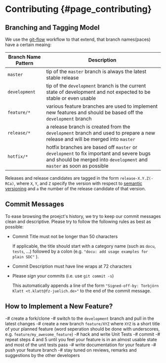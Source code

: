 # Contributing                                                                  {#page_contributing}

## Branching and Tagging Model

We use the [git-flow] workflow to that extend, that branch
names(paces) have a certain meaing:

Branch Name Pattern | Description
--------------------|------------
`master`            | tip of the `master` branch is always the latest stable release
`development`       | tip of the `development` branch is the current state of development and not expected to be stable or even usable
`feature/*`         | various feature branches are used to implement new features and should be based off the `development` branch
`release/*`         | a release branch is created from the `development` branch and used to prepare a new release and will be merged into `master`
`hotfix/*`          | hotfix branches are based off `master` or `development` to fix important and severe bugs and should be merged into `development` and `master` as soon as possible

Releases and release candidates are tagged in the form
`release-X.Y.Z(-RCa)`, where `X`, `Y`, and `Z` specify the version
with respect to [semantic versioning] and `a` the number of the
release candidate of that version.


## Commit Messages

To ease browsing the proejct's history, we try to keep our commit
messages clean and descriptive.  Please try to follow the following
rules as best as possible:

* Commit Title must not be longer than 50 characters

  If applicable, the title should start with a category name (such as
  `docu`, `tests`, ...)  followed by a colon (e.g. `"docu: add usage
  examples for plain SDC"` ).

* Commit Description must have line wraps at 72 characters

* Please *sign* your commits (i.e. use `git commit -s`)

  This automatically appends a line of the form `"Signed-off-by:
  Torbjörn Klatt <t.klatt@fz-juelich.de>"` to the end of the commit
  message.


## How to Implement a New Feature?

-# create a fork/clone
-# switch to the `development` branch and pull in the latest changes
-# create a new branch `feature/XYZ` where `XYZ` is a short title of
   your planned feature (word seperation should be done with
   underscores, e.g. `feature/my_awesome_feature`)
-# hack and write Unit Tests
-# commit
-# repeat steps 4 and 5 until you feel your feature is in an almost
   usable state and most of the unit tests pass
-# write documentation for your feature
-# push your feature branch
-# stay tuned on reviews, remarks and suggestions by the other
   developers


[git-flow]: http://nvie.com/posts/a-successful-git-branching-model/
[semantic versioning]: http://semver.org/
